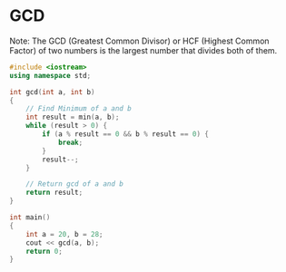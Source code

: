# GCD
Note: The GCD (Greatest Common Divisor) or HCF (Highest Common Factor) of two numbers is the largest number that divides both of them. 

```cpp
#include <iostream>
using namespace std;

int gcd(int a, int b)
{
    // Find Minimum of a and b
    int result = min(a, b);
    while (result > 0) {
        if (a % result == 0 && b % result == 0) {
            break;
        }
        result--;
    }

    // Return gcd of a and b
    return result;
}

int main()
{
    int a = 20, b = 28;
    cout << gcd(a, b);
    return 0;
}
```